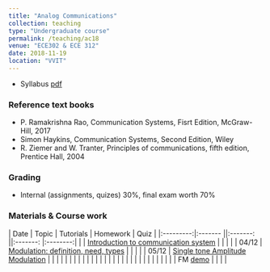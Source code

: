 ```yaml
---
title: "Analog Communications"
collection: teaching
type: "Undergraduate course"
permalink: /teaching/ac18
venue: "ECE302 & ECE 312"
date: 2018-11-19
location: "VVIT"
---
```



* Syllabus [pdf](http://mpsaradhi.github.io/files/R16AC-Syllabus.pdf)

### Reference text books

* P. Ramakrishna Rao, Communication Systems, Fisrt Edition, McGraw-Hill, 2017
* Simon Haykins, Communication Systems, Second Edition, Wiley
* R. Ziemer and W. Tranter, Principles of communications, fifth edition, Prentice Hall, 2004

### Grading

* Internal (assignments, quizes) 30%, final exam worth 70%


### Materials & Course work

| Date      | Topic                                | Tutorials  | Homework | Quiz    |
|:---------:|:-------                             ||:-------: ||:-------: |:--------:|
|           | [Introduction to communication system](/intro.html) |            |          |         |
|   04/12   | [Modulation: definition, need, types](http://mpsaradhi.github.io/files/mps-Unit-I-Lec-02-Modulation.pdf) |            |          |         |
|   05/12   | [Single tone Amplitude Modulation](/http://mpsaradhi.github.io/files/mps-Unit-I-Lec-03-Amplitude-Modulation-Time-and-Frequency-description.pdf) |            |          |         |
|           |          |            |          |         |
|           |          |            |          |         |
|           |          |            |          |         |
|           |          |            |          |         |
|           | FM [demo](/fm-demo.html) |            |          |         |

